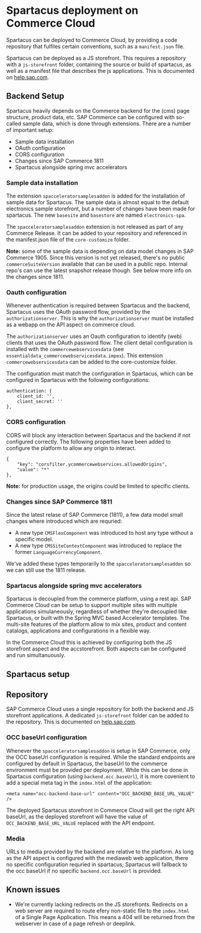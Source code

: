 # Spartacus deployment on Commerce Cloud
Spartacus can be deployed to Commerce Cloud, by providing a code repository that fulfiles certain conventions, such as a `manifest.json` file. 

Spartacus can be deployed as a JS storefront. This requires a repository with a `js-storefront` folder, containing the source or build of spartacus, as well as a manifest file that describes the js applications. This is documented on [help.sap.com](https://help.sap.com).

## Backend Setup
Spartacus heavily depends on the Commerce backend for the (cms) page structure, product data, etc. SAP Commerce can be configured with so-called sample data, which is done through extensions. There are a number of important setup:
- Sample data installation
- OAuth configuration
- CORS configuration
- Changes since SAP Commerce 1811
- Spartacus alongside spring mvc accelerators

### Sample data installation
The extension `spacceleratorsamplesaddon` is added for the installation of sample data for Spartacus. The sample data is almost equal to the default electronics sample storefront, but a number of changes have been made for spartacus. The new `basesite` and `basestore` are named `electronics-spa`.

The `spacceleratorsamplesaddon` extension is not released as part of any Commerce Release. It can be added to your repository and referenced in the manifest.json file of the `core-customize` folder. 

**Note:** some of the sample data is depending on data model changes in SAP Commerce 1905. Since this version is not yet released, there's no public `commerceSuiteVersion` available that can be used in a public repo. Internal repo's can use the latest snapshot release though. See below more info on the changes since 1811. 

### Oauth configuration
Whenever authentication is required between Spartacus and the backend, Spartacus uses the OAuth password flow, provided by the `authorizationserver`. This is why the  `authorizationserver` must be installed as a webapp on the API aspect on commerce cloud. 

The `authorizationserver` uses an Oauth configuration to identify (web) clients that uses the OAuth password flow. The client detail configuration is installed with the `commercewebservicesdata` (see `essentialdata_commercewebservicesdata.impex`). This extension `commercewebservicesdata` can be added to the core-customize folder.

The configuration must match the configuration in Spartacus, which can be configured in Spartacus with the following configurations:
```
authentication: {
    client_id: '',
    client_secret: ''
},
```

### CORS configuration
CORS will block any interaction between Spartacus and the backend if not configured correctly. The following properties have been added to configure the platform to allow any origin to interact. 

```
{
    "key": "corsfilter.ycommercewebservices.allowedOrigins",
    "value": "*"
},
```

**Note:** for production usage, the origins could be limited to specific clients. 

### Changes since SAP Commerce 1811
Since the latest relase of SAP Commerce (1811), a few data model small changes where introduced which are requried:
- A new type `CMSFlexComponent` was introduced to host any type without a specific model.  
- A new type `CMSSiteContextComponent` was introduced to replace the former `LanguageCurrencyComponent`. 

We've added these types temporarily to the `spacceleratorsamplesaddon` so we can still use the 1811 release.

### Spartacus alongside spring mvc accelerators
Spartacus is decoupled from the commerce platform, using a rest api. SAP Commerce Cloud can be setup to support multiple sites with multiple applications simulaneously, regardless of whether they're decoupled like Spartacus, or built with the Spring MVC based Accelerator templates. The multi-site features of the platform allow to mix sites, product and content catalogs, applications and configurations in a flexible way. 

In the Commerce Cloud this is achieved by configuring both the JS storefront aspect and the accstorefront. Both aspects can be configured and run simultanuously. 

## Spartacus setup
## Repository
SAP Commerce Cloud uses a single repository for both the backend and JS storefront applications. A dedicated `js-storefront` folder can be added to the repository. This is documented on [help.sap.com](https://help.sap.com).


### OCC baseUrl configuration
Whenever the `spacceleratorsamplesaddon` is setup in SAP Commerce, only the OCC baseUrl configuration is required. While the standard endpoints are configured by default in Spartacus, the baseUrl to the commerce environment must be provided per deployment. While this can be done in Spartacus configuration (using `backend.occ.baseUrl`), it is more covenient to add a special meta tag in the `index.html` of the application: 

`<meta name="occ-backend-base-url" content="OCC_BACKEND_BASE_URL_VALUE" />`

The deployed Spartacus storefront in Commerce Cloud will get the right API baseUrl, as the deployed storefront will have the value of `OCC_BACKEND_BASE_URL_VALUE` replaced with the API endpoint.

### Media
URLs to media provided by the backend are relative to the platform. As long as the API aspect is configured with the mediaweb web application, there no specific configuration requried in spartacus; Spartacus will fallback to the occ baseUrl if no specific `backend.occ.baseUrl` is provided. 

## Known issues
- We're currently lacking redirects on the JS storefronts. Redirects on a web server are required to route efery non-static file to the `index.html` of a Single Page Application. This means a 404 will be returned from the webserver in case of a page refresh or deeplink. 
